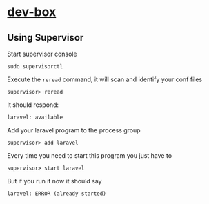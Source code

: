 [dev-box](https://github.com/antonioribeiro/dev-box)
============================================================


Using Supervisor
----------------------------------------------------------------------------------

Start supervisor console

```
sudo supervisorctl 
```

Execute the `reread` command, it will scan and identify your conf files

```
supervisor> reread
```

It should respond:

```
laravel: available
```

Add your laravel program to the process group

```
supervisor> add laravel
```

Every time you need to start this program you just have to

```
supervisor> start laravel
```

But if you run it now it should say

```
laravel: ERROR (already started)
```
